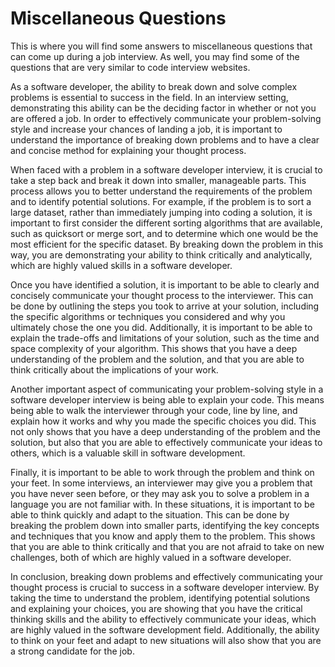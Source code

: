 # Miscellaneous Questions

This is where you will find some answers to miscellaneous questions that can come up during a job interview. As well, you may find some of the questions that are very similar to code interview websites.

As a software developer, the ability to break down and solve complex problems is essential to success in the field. In an interview setting, demonstrating this ability can be the deciding factor in whether or not you are offered a job. In order to effectively communicate your problem-solving style and increase your chances of landing a job, it is important to understand the importance of breaking down problems and to have a clear and concise method for explaining your thought process.

When faced with a problem in a software developer interview, it is crucial to take a step back and break it down into smaller, manageable parts. This process allows you to better understand the requirements of the problem and to identify potential solutions. For example, if the problem is to sort a large dataset, rather than immediately jumping into coding a solution, it is important to first consider the different sorting algorithms that are available, such as quicksort or merge sort, and to determine which one would be the most efficient for the specific dataset. By breaking down the problem in this way, you are demonstrating your ability to think critically and analytically, which are highly valued skills in a software developer.

Once you have identified a solution, it is important to be able to clearly and concisely communicate your thought process to the interviewer. This can be done by outlining the steps you took to arrive at your solution, including the specific algorithms or techniques you considered and why you ultimately chose the one you did. Additionally, it is important to be able to explain the trade-offs and limitations of your solution, such as the time and space complexity of your algorithm. This shows that you have a deep understanding of the problem and the solution, and that you are able to think critically about the implications of your work.

Another important aspect of communicating your problem-solving style in a software developer interview is being able to explain your code. This means being able to walk the interviewer through your code, line by line, and explain how it works and why you made the specific choices you did. This not only shows that you have a deep understanding of the problem and the solution, but also that you are able to effectively communicate your ideas to others, which is a valuable skill in software development.

Finally, it is important to be able to work through the problem and think on your feet. In some interviews, an interviewer may give you a problem that you have never seen before, or they may ask you to solve a problem in a language you are not familiar with. In these situations, it is important to be able to think quickly and adapt to the situation. This can be done by breaking the problem down into smaller parts, identifying the key concepts and techniques that you know and apply them to the problem. This shows that you are able to think critically and that you are not afraid to take on new challenges, both of which are highly valued in a software developer.

In conclusion, breaking down problems and effectively communicating your thought process is crucial to success in a software developer interview. By taking the time to understand the problem, identifying potential solutions and explaining your choices, you are showing that you have the critical thinking skills and the ability to effectively communicate your ideas, which are highly valued in the software development field. Additionally, the ability to think on your feet and adapt to new situations will also show that you are a strong candidate for the job.